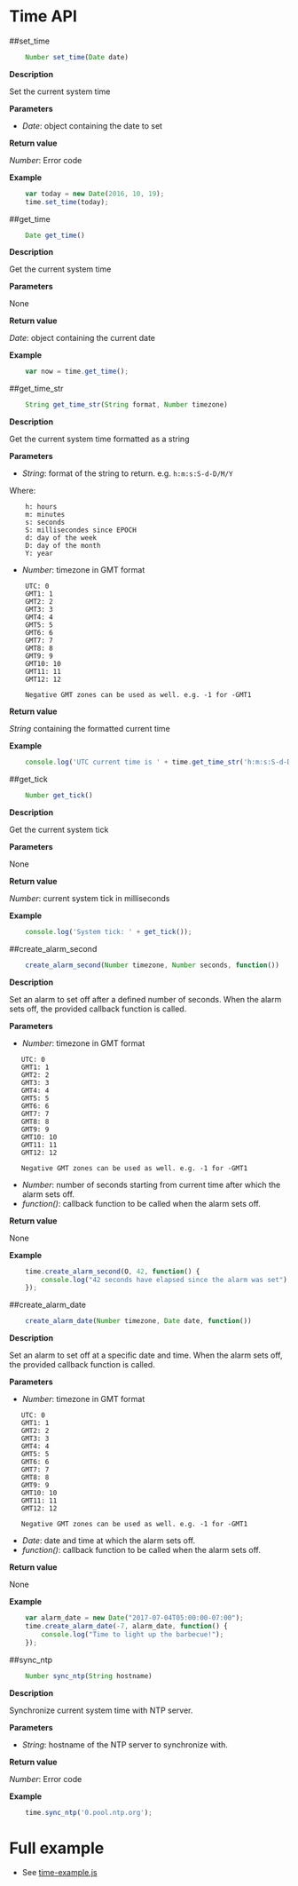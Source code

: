 # Time API

##set_time

```javascript
	Number set_time(Date date)
```

**Description**

Set the current system time

**Parameters**

 - *Date*: object containing the date to set

**Return value**

*Number*: Error code

**Example**

```javascript
	var today = new Date(2016, 10, 19); 
	time.set_time(today);
```

##get_time

```javascript
	Date get_time()
```

**Description**

Get the current system time

**Parameters**

None

**Return value**

*Date*: object containing the current date

**Example**

```javascript
	var now = time.get_time();
```

##get_time_str
```javascript
	String get_time_str(String format, Number timezone)
```

**Description**

Get the current system time formatted as a string

**Parameters**

- *String*: format of the string to return. e.g. ```h:m:s:S-d-D/M/Y```

Where:

```
	h: hours
	m: minutes
	s: seconds
	S: millisecondes since EPOCH
	d: day of the week
	D: day of the month
	Y: year
``` 
 - *Number*: timezone in GMT format
  
```
	UTC: 0
	GMT1: 1
	GMT2: 2
	GMT3: 3
	GMT4: 4
	GMT5: 5
	GMT6: 6
	GMT7: 7
	GMT8: 8
	GMT9: 9
	GMT10: 10
	GMT11: 11
	GMT12: 12
	
	Negative GMT zones can be used as well. e.g. -1 for -GMT1
```

**Return value**

*String* containing the formatted current time

**Example**

```javascript
	console.log('UTC current time is ' + time.get_time_str('h:m:s:S-d-D/M/Y', 0); 
```

##get_tick

```javascript
	Number get_tick()
```

**Description**

Get the current system tick

**Parameters**

None

**Return value**

*Number*: current system tick in milliseconds

**Example**

```javascript
	console.log('System tick: ' + get_tick());
```

##create_alarm_second

```javascript
	create_alarm_second(Number timezone, Number seconds, function())
```

**Description**

Set an alarm to set off after a defined number of seconds. When the alarm
sets off, the provided callback function is called.

**Parameters**

 - *Number*: timezone in GMT format

 ```
	UTC: 0
	GMT1: 1
	GMT2: 2
	GMT3: 3
	GMT4: 4
	GMT5: 5
	GMT6: 6
	GMT7: 7
	GMT8: 8
	GMT9: 9
	GMT10: 10
	GMT11: 11
	GMT12: 12
	
	Negative GMT zones can be used as well. e.g. -1 for -GMT1
```

- *Number*: number of seconds starting from current time after which the alarm sets off.
- *function()*: callback function to be called when the alarm sets off. 

**Return value**

None

**Example**

```javascript
	time.create_alarm_second(O, 42, function() {
	    console.log("42 seconds have elapsed since the alarm was set");
	});
```

##create_alarm_date

```javascript
	create_alarm_date(Number timezone, Date date, function())
```

**Description**

Set an alarm to set off at a specific date and time. When the alarm
sets off, the provided callback function is called.

**Parameters**

 - *Number*: timezone in GMT format

 ```
	UTC: 0
	GMT1: 1
	GMT2: 2
	GMT3: 3
	GMT4: 4
	GMT5: 5
	GMT6: 6
	GMT7: 7
	GMT8: 8
	GMT9: 9
	GMT10: 10
	GMT11: 11
	GMT12: 12
	
	Negative GMT zones can be used as well. e.g. -1 for -GMT1
```

- *Date*: date and time at which the alarm sets off.
- *function()*: callback function to be called when the alarm sets off. 

**Return value**

None

**Example**

```javascript
	var alarm_date = new Date("2017-07-04T05:00:00-07:00");
	time.create_alarm_date(-7, alarm_date, function() {
	    console.log("Time to light up the barbecue!");
	});
```

##sync_ntp

```javascript
	Number sync_ntp(String hostname)
```

**Description**

Synchronize current system time with NTP server.

**Parameters**

 - *String*: hostname of the NTP server to synchronize with.

**Return value**

*Number*: Error code

**Example**

```javascript
	time.sync_ntp('0.pool.ntp.org');
```

# Full example

   * See [time-example.js](/examples/time-example.js)
